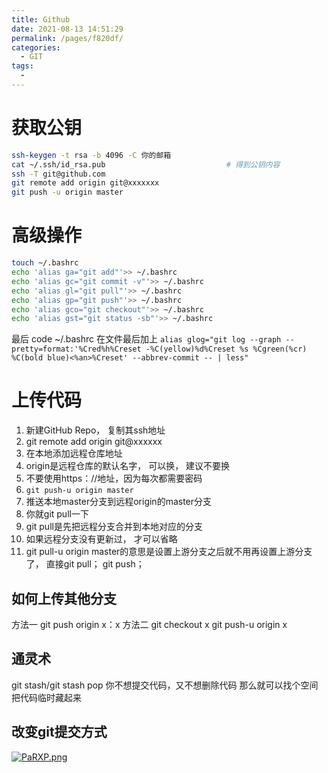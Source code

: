 ```yaml
---
title: Github
date: 2021-08-13 14:51:29
permalink: /pages/f820df/
categories:
  - GIT
tags:
  - 
---
```


# 获取公钥
```bash
ssh-keygen -t rsa -b 4096 -C 你的邮箱
cat ~/.ssh/id_rsa.pub                           # 得到公钥内容
ssh -T git@github.com
git remote add origin git@xxxxxxx
git push -u origin master
```
# 高级操作
```bash
touch ~/.bashrc
echo 'alias ga="git add"'>> ~/.bashrc
echo 'alias gc="git commit -v"'>> ~/.bashrc
echo 'alias gl="git pull"'>> ~/.bashrc
echo 'alias gp="git push"'>> ~/.bashrc
echo 'alias gco="git checkout"'>> ~/.bashrc
echo 'alias gst="git status -sb"'>> ~/.bashrc
```
最后 code ~/.bashrc 在文件最后加上
`alias glog="git log --graph --pretty=format:'%Cred%h%Creset -%C(yellow)%d%Creset %s %Cgreen(%cr) %C(bold blue)<%an>%Creset' --abbrev-commit -- | less"
`
# 上传代码
1. 新建GitHub Repo， 复制其ssh地址
2. git remote add origin git@xxxxxx
3. 在本地添加远程仓库地址
4. origin是远程仓库的默认名字， 可以换， 建议不要换
5. 不要使用https：//地址，因为每次都需要密码
6. `git push-u origin master`
7. 推送本地master分支到远程origin的master分支
8. 你就git pull一下
9. git pull是先把远程分支合并到本地对应的分支
10. 如果远程分支没有更新过， 才可以省略
11. git pull-u origin master的意思是设置上游分支之后就不用再设置上游分支了， 直接git pull； git push；

## 如何上传其他分支


方法一
git push origin x：x
方法二
git checkout x
git push-u origin x

## 通灵术


git stash/git stash pop
你不想提交代码，又不想删除代码
那么就可以找个空间把代码临时藏起来

## 改变git提交方式
[![PaRXP.png](https://ss.im5i.com/2021/08/12/PaRXP.png)](https://cloudimge.com/image/PaRXP)